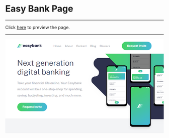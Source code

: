 # Easy Bank Page
---

Click [here](https://www.stefanosleventis.com/easy-bank-page/) to preview the page.

---

![alt text](https://github.com/Stef-Lev/personal-projects/blob/master/easy-bank-page/images/easy-bank-page.png)


